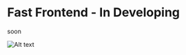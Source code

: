 # Fast Frontend - In Developing
soon




![Alt text](https://edinsoncs.com/wp-content/uploads/2020/11/Doc.png?raw=true "Title")
